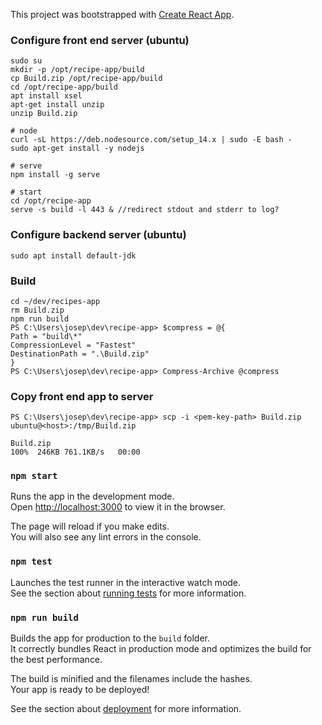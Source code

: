 This project was bootstrapped with [Create React App](https://github.com/facebook/create-react-app).

### Configure front end server (ubuntu)
```
sudo su
mkdir -p /opt/recipe-app/build
cp Build.zip /opt/recipe-app/build
cd /opt/recipe-app/build
apt install xsel
apt-get install unzip
unzip Build.zip

# node
curl -sL https://deb.nodesource.com/setup_14.x | sudo -E bash -
sudo apt-get install -y nodejs

# serve
npm install -g serve

# start
cd /opt/recipe-app
serve -s build -l 443 & //redirect stdout and stderr to log?
```

### Configure backend server (ubuntu)
```
sudo apt install default-jdk
```

### Build
```
cd ~/dev/recipes-app
rm Build.zip
npm run build
PS C:\Users\josep\dev\recipe-app> $compress = @{
Path = "build\*"
CompressionLevel = "Fastest"
DestinationPath = ".\Build.zip"
}
PS C:\Users\josep\dev\recipe-app> Compress-Archive @compress
```

### Copy front end app to server
```
PS C:\Users\josep\dev\recipe-app> scp -i <pem-key-path> Build.zip ubuntu@<host>:/tmp/Build.zip

Build.zip                                                                                         100%  246KB 761.1KB/s   00:00
```

### `npm start`

Runs the app in the development mode.<br />
Open [http://localhost:3000](http://localhost:3000) to view it in the browser.

The page will reload if you make edits.<br />
You will also see any lint errors in the console.

### `npm test`

Launches the test runner in the interactive watch mode.<br />
See the section about [running tests](https://facebook.github.io/create-react-app/docs/running-tests) for more information.

### `npm run build`

Builds the app for production to the `build` folder.<br />
It correctly bundles React in production mode and optimizes the build for the best performance.

The build is minified and the filenames include the hashes.<br />
Your app is ready to be deployed!

See the section about [deployment](https://facebook.github.io/create-react-app/docs/deployment) for more information.

